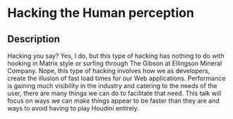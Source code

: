 # Hacking the Human perception

## Description
Hacking you say? Yes, I do, but this type of hacking has nothing to do with hooking in Matrix style or surfing through The Gibson at Ellingson Mineral Company. Nope, this type of hacking involves how we as developers, create the illusion of fast load times for our Web applications. Performance is gaining much visibility in the industry and catering to the needs of the user, there are many things we can do to facilitate that need. This talk will focus on ways we can make things appear to be faster than they are and ways to avoid having to play Houdini entirely.
